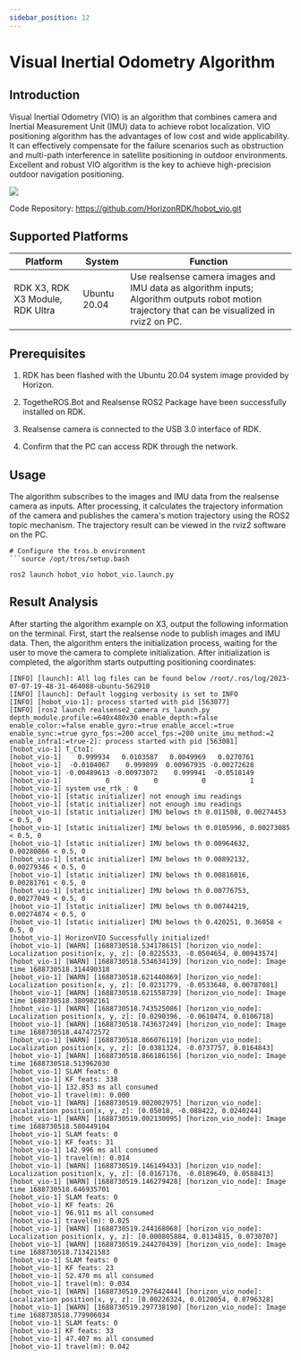 ```yaml
---
sidebar_position: 12
---
```

# Visual Inertial Odometry Algorithm

## Introduction

Visual Inertial Odometry (VIO) is an algorithm that combines camera and Inertial Measurement Unit (IMU) data to achieve robot localization. VIO positioning algorithm has the advantages of low cost and wide applicability. It can effectively compensate for the failure scenarios such as obstruction and multi-path interference in satellite positioning in outdoor environments. Excellent and robust VIO algorithm is the key to achieve high-precision outdoor navigation positioning.

![](./image/box_adv/hobot_vio_rviz.jpeg)

Code Repository: <https://github.com/HorizonRDK/hobot_vio.git>

## Supported Platforms

| Platform                       | System | Function                                            |
| ------------------------------ | ---------------- | ------------------------------------------------------------ |
| RDK X3, RDK X3 Module, RDK Ultra | Ubuntu 20.04     | Use realsense camera images and IMU data as algorithm inputs; Algorithm outputs robot motion trajectory that can be visualized in rviz2 on PC. |

## Prerequisites

1. RDK has been flashed with the Ubuntu 20.04 system image provided by Horizon.

2. TogetheROS.Bot and Realsense ROS2 Package have been successfully installed on RDK.

3. Realsense camera is connected to the USB 3.0 interface of RDK.

4. Confirm that the PC can access RDK through the network.

## Usage

The algorithm subscribes to the images and IMU data from the realsense camera as inputs. After processing, it calculates the trajectory information of the camera and publishes the camera's motion trajectory using the ROS2 topic mechanism. The trajectory result can be viewed in the rviz2 software on the PC. 

```shell
# Configure the tros.b environment
```source /opt/tros/setup.bash

ros2 launch hobot_vio hobot_vio.launch.py 
```

## Result Analysis

After starting the algorithm example on X3, output the following information on the terminal. First, start the realsense node to publish images and IMU data. Then, the algorithm enters the initialization process, waiting for the user to move the camera to complete initialization. After initialization is completed, the algorithm starts outputting positioning coordinates:

```text
[INFO] [launch]: All log files can be found below /root/.ros/log/2023-07-07-19-48-31-464088-ubuntu-562910
[INFO] [launch]: Default logging verbosity is set to INFO
[INFO] [hobot_vio-1]: process started with pid [563077]
[INFO] [ros2 launch realsense2_camera rs_launch.py  depth_module.profile:=640x480x30 enable_depth:=false enable_color:=false enable_gyro:=true enable_accel:=true enable_sync:=true gyro_fps:=200 accel_fps:=200 unite_imu_method:=2 enable_infra1:=true-2]: process started with pid [563081]
[hobot_vio-1] T_CtoI:
[hobot_vio-1]    0.999934   0.0103587   0.0049969   0.0270761
[hobot_vio-1]  -0.0104067    0.999899  0.00967935 -0.00272628
[hobot_vio-1] -0.00489613 -0.00973072    0.999941  -0.0518149
[hobot_vio-1]           0           0           0           1
[hobot_vio-1] system use_rtk_: 0
[hobot_vio-1] [static initializer] not enough imu readings
[hobot_vio-1] [static initializer] not enough imu readings
[hobot_vio-1] [static initializer] IMU belows th 0.011508, 0.00274453 < 0.5, 0
[hobot_vio-1] [static initializer] IMU belows th 0.0105996, 0.00273085 < 0.5, 0
[hobot_vio-1] [static initializer] IMU belows th 0.00964632, 0.00280866 < 0.5, 0
[hobot_vio-1] [static initializer] IMU belows th 0.00892132, 0.00279346 < 0.5, 0
[hobot_vio-1] [static initializer] IMU belows th 0.00816016, 0.00281761 < 0.5, 0
[hobot_vio-1] [static initializer] IMU belows th 0.00776753, 0.00277049 < 0.5, 0
[hobot_vio-1] [static initializer] IMU belows th 0.00744219, 0.00274874 < 0.5, 0
[hobot_vio-1] [static initializer] IMU belows th 0.420251, 0.36058 < 0.5, 0
[hobot_vio-1] HorizonVIO Successfully initialized!
[hobot_vio-1] [WARN] [1688730518.534178615] [horizon_vio_node]: Localization position[x, y, z]: [0.0225533, -0.0504654, 0.00943574]
[hobot_vio-1] [WARN] [1688730518.534634139] [horizon_vio_node]: Image time 1688730518.314490318
[hobot_vio-1] [WARN] [1688730518.621440869] [horizon_vio_node]: Localization position[x, y, z]: [0.0231779, -0.0533648, 0.00787081]
[hobot_vio-1] [WARN] [1688730518.621558739] [horizon_vio_node]: Image time 1688730518.380982161
[hobot_vio-1] [WARN] [1688730518.743525086] [horizon_vio_node]: Localization position[x, y, z]: [0.0290396, -0.0610474, 0.0106718]
[hobot_vio-1] [WARN] [1688730518.743637249] [horizon_vio_node]: Image time 1688730518.447472572
[hobot_vio-1] [WARN] [1688730518.866076119] [horizon_vio_node]: Localization position[x, y, z]: [0.0381324, -0.0737757, 0.0164843]
[hobot_vio-1] [WARN] [1688730518.866186156] [horizon_vio_node]: Image time 1688730518.513962030
[hobot_vio-1] SLAM feats: 0
[hobot_vio-1] KF feats: 338
[hobot_vio-1] 132.853 ms all consumed
[hobot_vio-1] travel(m): 0.000
[hobot_vio-1] [WARN] [1688730519.002002975] [horizon_vio_node]: Localization position[x, y, z]: [0.05018, -0.088422, 0.0240244]
[hobot_vio-1] [WARN] [1688730519.002130095] [horizon_vio_node]: Image time 1688730518.580449104
[hobot_vio-1] SLAM feats: 0
[hobot_vio-1] KF feats: 31
[hobot_vio-1] 142.996 ms all consumed
[hobot_vio-1] travel(m): 0.014
[hobot_vio-1] [WARN] [1688730519.146149433] [horizon_vio_node]: Localization position[x, y, z]: [0.0167176, -0.0189649, 0.0588413]
[hobot_vio-1] [WARN] [1688730519.146279428] [horizon_vio_node]: Image time 1688730518.646935701
[hobot_vio-1] SLAM feats: 0
[hobot_vio-1] KF feats: 26
[hobot_vio-1] 96.911 ms all consumed
[hobot_vio-1] travel(m): 0.025
[hobot_vio-1] [WARN] [1688730519.244168068] [horizon_vio_node]: Localization position[x, y, z]: [0.000805884, 0.0134815, 0.0730707]
[hobot_vio-1] [WARN] [1688730519.244270439] [horizon_vio_node]: Image time 1688730518.713421583
[hobot_vio-1] SLAM feats: 0
[hobot_vio-1] KF feats: 23
[hobot_vio-1] 52.470 ms all consumed
[hobot_vio-1] travel(m): 0.034
[hobot_vio-1] [WARN] [1688730519.297642444] [horizon_vio_node]: Localization position[x, y, z]: [0.00226324, 0.0120054, 0.0796328]
[hobot_vio-1] [WARN] [1688730519.297738190] [horizon_vio_node]: Image time 1688730518.779906034
[hobot_vio-1] SLAM feats: 0
[hobot_vio-1] KF feats: 33
[hobot_vio-1] 47.407 ms all consumed
[hobot_vio-1] travel(m): 0.042